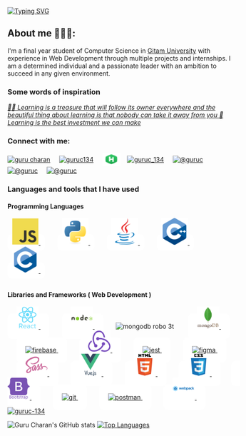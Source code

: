 [![Typing SVG](https://readme-typing-svg.herokuapp.com?color=%2327B026&size=20&center=true&lines=Hello%2C+Welcome+to+my+Github+Profile;I+am+Guru++Charan)](https://git.io/typing-svg)
## About me 🙋🏻‍♂️:
I'm a final year student of Computer Science in [Gitam University](https://www.gitam.edu/) with experience in Web Development
through multiple projects and internships. I am a determined individual and a passionate leader
with an ambition to succeed in any given environment.

 ### Some words of inspiration
 <u><em>📖📖 Learning is a treasure that will follow its owner everywhere and the beautiful thing about learning is that nobody can take it away from you 🧠
 Learning is the best investment we can make </em></u>
 
 <h3 align="left">Connect with me:</h3>
<p align="left">
<a href="https://www.linkedin.com/in/guru-charan-kakaraparty-7103561a1/" target="blank"><img align="center" src="https://img.icons8.com/color/28/000000/linkedin.png" alt="guru charan" height="30" width="40" /></a> &nbsp; &nbsp;
<a href="https://www.codechef.com/users/guruc134" target="blank"><img align="center" src="https://www.codechef.com/sites/all/themes/abessive/logo.svg" alt="guruc134" height="30" width="40" /></a> &nbsp; &nbsp;
<a href="https://www.hackerrank.com/guruc134" target="blank"><img align="center" src="https://github.com/AsishRaju/AsishRaju/raw/master/gifs/hackerrank..png" alt="guruc134" height="30" width="40" /></a>&nbsp; &nbsp;
<a href="https://codeforces.com/profile/guruc_134" target="blank"><img align="center" src="https://cdn.iconscout.com/icon/free/png-256/code-forces-3628695-3029920.png" alt="guruc_134" height="30" width="40" /></a> &nbsp; &nbsp;
<a href="https://www.hackerearth.com/@guruc" target="blank"><img align="center" src="https://upload.wikimedia.org/wikipedia/commons/e/e8/HackerEarth_logo.png" alt="@guruc" height="30" width="40" /></a> &nbsp; &nbsp;
<a href="https://binarysearch.com/@/Guruc134" target="blank"><img align="center" src="https://miro.medium.com/max/312/1*vC6VtkV4Di6HnbiX_EjDvQ.png" alt="@guruc" height="30" width="40" border-radius="100px"/><a/> &nbsp; &nbsp;
<a href="https://app.codesignal.com/profile/121910308_knn" target="blank"><img align="center" src="https://app.codesignal.com/img/logos/logo_white.svg" alt="@guruc" height="30" width="60" /><a/>
    </p>
 
<h3 align="left">Languages and tools that I have used</h3>
<div id="programming_languages">
<h4> Programming Languages </h4>
<a class="skill_tag" style="background-color:white; padding:10px; border-radius:10px" href="https://developer.mozilla.org/en-US/docs/Web/JavaScript" target="_blank" >
<img
    src="https://raw.githubusercontent.com/devicons/devicon/master/icons/javascript/javascript-original.svg"
    alt="javascript"
    width="60"
    height="60"
/>
</a> &nbsp; &nbsp;&nbsp; &nbsp;
<a class="skill_tag" style="background-color:white; padding:10px; border-radius:10px" href="https://www.python.org" target="_blank">
<img
    src="https://raw.githubusercontent.com/devicons/devicon/master/icons/python/python-original.svg"
    alt="python"
    width="60"
    height="60"
/>
</a> &nbsp; &nbsp;&nbsp; &nbsp;

<a class="skill_tag" style="background-color:white; padding:10px; border-radius:10px" href="https://www.java.com" target="_blank">
<img
    src="https://raw.githubusercontent.com/devicons/devicon/master/icons/java/java-original.svg"
    alt="java"
    width="60"
    height="60"
/>
</a> &nbsp; &nbsp;&nbsp; &nbsp;



<a class="skill_tag" style="background-color:white; padding:10px; border-radius:10px" href="https://www.w3schools.com/cpp/" target="_blank">
<img
    src="https://raw.githubusercontent.com/devicons/devicon/master/icons/cplusplus/cplusplus-original.svg"
    alt="cplusplus"
    width="60"
    height="60"
/>
</a> &nbsp; &nbsp;&nbsp; &nbsp;

<a class="skill_tag" style="background-color:white; padding:10px; border-radius:10px" href="https://www.cprogramming.com/" target="_blank">
<img
    src="https://raw.githubusercontent.com/devicons/devicon/master/icons/c/c-original.svg"
    alt="c"
    width="60"
    height="60"
/>
</a> &nbsp; &nbsp;&nbsp; &nbsp;
<br>
<br>
<h4> Libraries and Frameworks ( Web Development ) </h4>
<a class="skill_tag" style="background-color:white; padding:20px; border-radius:10px" href="https://reactjs.org/" target="_blank">
    <img
        src="https://raw.githubusercontent.com/devicons/devicon/master/icons/react/react-original-wordmark.svg"
        alt="react"
        width="50"
        height="50"
    />
    </a> &nbsp; &nbsp;&nbsp; &nbsp;

<a class="skill_tag" style="background-color:white; padding:20px; border-radius:10px" href="https://nodejs.org" target="_blank">
<img
    src="https://raw.githubusercontent.com/devicons/devicon/master/icons/nodejs/nodejs-original-wordmark.svg"
    alt="nodejs"
    width="50"
    height="50"
/>
</a> &nbsp; &nbsp;&nbsp; &nbsp;
    <img
    src="https://img.stackshare.io/service/4718/sCsiuBmt_400x400.png"
    alt="mongodb robo 3t"
    width="50"
    height="50"
/>
 &nbsp; &nbsp;&nbsp; &nbsp;
<a class="skill_tag" style="background-color:white; padding:20px; border-radius:10px" href="https://www.mongodb.com/" target="_blank">
<img
    src="https://raw.githubusercontent.com/devicons/devicon/master/icons/mongodb/mongodb-original-wordmark.svg"
    alt="mongodb"
    width="50"
    height="50"
/>
</a> &nbsp; &nbsp;&nbsp; &nbsp;
<a class="skill_tag" style="background-color:white; padding:20px; border-radius:10px" href="https://firebase.google.com/" target="_blank">
    <img
        src="https://www.vectorlogo.zone/logos/firebase/firebase-icon.svg"
        alt="firebase"
        width="50"
        height="50"
    />
    </a> &nbsp; &nbsp;&nbsp; &nbsp;

<a  class="skill_tag" style="background-color:white; padding:20px; border-radius:10px" href="https://redux.js.org" target="_blank">
    <img
        src="https://raw.githubusercontent.com/devicons/devicon/master/icons/redux/redux-original.svg"
        alt="redux"
        width="50"
        height="50"
    />
    </a> &nbsp; &nbsp;&nbsp; &nbsp;
<a class="skill_tag" style="background-color:white; padding:20px; border-radius:10px" href="https://jestjs.io" target="_blank">
        <img src="https://www.vectorlogo.zone/logos/jestjsio/jestjsio-icon.svg" alt="jest" width="40" height="40"/> 
  </a>
    &nbsp; &nbsp;&nbsp; &nbsp;
 <a class="skill_tag" style="background-color:white; padding:20px; border-radius:10px" href="https://www.figma.com/" target="_blank">
       <img src="https://www.vectorlogo.zone/logos/figma/figma-icon.svg" alt="figma" width="40" height="40"/>
  </a>
 &nbsp; &nbsp;&nbsp; &nbsp;
<a class="skill_tag" style="background-color:white; padding:20px; border-radius:10px" href="https://sass-lang.com" target="_blank">
<img
    src="https://raw.githubusercontent.com/devicons/devicon/master/icons/sass/sass-original.svg"
    alt="sass"
    width="50"
    height="50"
/>
</a> &nbsp; &nbsp;&nbsp; &nbsp;

<a class="skill_tag" style="background-color:white; padding:20px; border-radius:10px" href="https://vuejs.org/" target="_blank">
<img
    src="https://raw.githubusercontent.com/devicons/devicon/master/icons/vuejs/vuejs-original-wordmark.svg"
    alt="vuejs"
    width="50"
    height="50"
/>
</a> &nbsp; &nbsp;&nbsp; &nbsp;

<a class="skill_tag" style="background-color:white; padding:20px; border-radius:10px" href="https://www.w3.org/html/" target="_blank">
    <img
        src="https://raw.githubusercontent.com/devicons/devicon/master/icons/html5/html5-original-wordmark.svg"
        alt="html5"
        width="50"
        height="50"
    />
</a> &nbsp; &nbsp;&nbsp; &nbsp;

<a class="skill_tag" style="background-color:white; padding:20px; border-radius:10px" href="https://www.w3schools.com/css/" target="_blank">
    <img
        src="https://raw.githubusercontent.com/devicons/devicon/master/icons/css3/css3-original-wordmark.svg"
        alt="css3"
        width="50"
        height="50"
    />
    </a> &nbsp; &nbsp;&nbsp; &nbsp;    
    
<a class="skill_tag" style="background-color:white; padding:20px; border-radius:10px" href="https://getbootstrap.com" target="_blank">
<img
    src="https://raw.githubusercontent.com/devicons/devicon/master/icons/bootstrap/bootstrap-plain-wordmark.svg"
    alt="bootstrap"
    width="50"
    height="50"
/>
</a> &nbsp; &nbsp;&nbsp; &nbsp;

<a class="skill_tag" style="background-color:white; padding:20px; border-radius:10px" href="https://git-scm.com/" target="_blank">
<img
    src="https://www.vectorlogo.zone/logos/git-scm/git-scm-icon.svg"
    alt="git"
    width="50"
    height="50"
/>
</a> &nbsp; &nbsp;&nbsp; &nbsp;

<a class="skill_tag" style="background-color:white; padding:20px; border-radius:10px" href="https://postman.com" target="_blank">
<img
    src="https://www.vectorlogo.zone/logos/getpostman/getpostman-icon.svg"
    alt="postman"
    width="50"
    height="50"
/>
</a> &nbsp; &nbsp;&nbsp; &nbsp;


<a class="skill_tag" style="background-color:white; padding:20px; border-radius:10px" href="https://webpack.js.org" target="_blank">
<img
    src="https://raw.githubusercontent.com/devicons/devicon/d00d0969292a6569d45b06d3f350f463a0107b0d/icons/webpack/webpack-original-wordmark.svg"
    alt="webpack"
    width="50"
    height="50"
/>
</a> &nbsp; &nbsp;&nbsp; &nbsp;
</div>
<p align="left"> <a href="https://github.com/ryo-ma/github-profile-trophy"><img src="https://github-profile-trophy.vercel.app/?username=guruc-134" alt="guruc-134" /></a> </p>

![Guru Charan's GitHub stats](https://github-readme-stats.vercel.app/api?username=guruc-134&count_private=true&show_icons=true)
[![Top Languages](https://github-readme-stats.vercel.app/api/top-langs/?username=guruc-134&langs_count=8&layout=compact)](https://github.com/guruc-134/github-readme-stats)
<!--
**guruc-134/guruc-134** is a ✨ _special_ ✨ repository because its `README.md` (this file) appears on your GitHub profile.
Here are some ideas to get you started:


<p align="left"> <a href="https://github.com/ryo-ma/github-profile-trophy"><img src="https://github-profile-trophy.vercel.app/?username=guruc-134" alt="guruc-134" /></a> </p>
